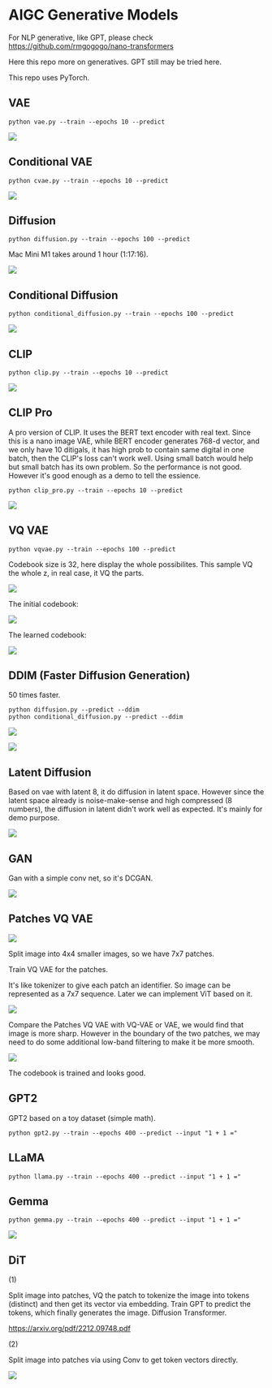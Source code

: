 # AIGC Generative Models

For NLP generative, like GPT, please check https://github.com/rmgogogo/nano-transformers

Here this repo more on generatives. GPT still may be tried here.

This repo uses PyTorch.

## VAE

```
python vae.py --train --epochs 10 --predict
```

![](doc/vae.png)

## Conditional VAE

```
python cvae.py --train --epochs 10 --predict
```

![](doc/cvae.png)

## Diffusion

```
python diffusion.py --train --epochs 100 --predict
```

Mac Mini M1 takes around 1 hour (1:17:16).

![](doc/diffusion.png)


## Conditional Diffusion

```
python conditional_diffusion.py --train --epochs 100 --predict
```

![](doc/conditional_diffusion.png)

## CLIP

```
python clip.py --train --epochs 10 --predict
```

![](doc/clip.png)

## CLIP Pro

A pro version of CLIP. It uses the BERT text encoder with real text.
Since this is a nano image VAE, while BERT encoder generates 768-d vector, and we only have 10 ditigals, it has high prob to contain same digital in one batch, then the CLIP's loss can't work well. Using small batch would help but small batch has its own problem. So the performance is not good.
However it's good enough as a demo to tell the essience.

```
python clip_pro.py --train --epochs 10 --predict
```

![](doc/clip_pro.png)

## VQ VAE

```
python vqvae.py --train --epochs 100 --predict
```

Codebook size is 32, here display the whole possibilites. This sample VQ the whole z, in real case, it VQ the parts.

![](doc/vqvae.png)

The initial codebook:

![](doc/vqvae-init-cb.png)

The learned codebook:

![](doc/vqvae-learned-cb.png)

## DDIM (Faster Diffusion Generation)

50 times faster.

```
python diffusion.py --predict --ddim
python conditional_diffusion.py --predict --ddim
```

![](doc/diffusion_ddim.png)

![](doc/conditional_diffusion_ddim.png)

## Latent Diffusion

Based on vae with latent 8, it do diffusion in latent space.
However since the latent space already is noise-make-sense and high compressed (8 numbers), the diffusion in latent didn't work well as expected.
It's mainly for demo purpose.

![](doc/latent_diffusion.png)

## GAN

Gan with a simple conv net, so it's DCGAN.

![](doc/gan.png)

## Patches VQ VAE

![](doc/patches.png)

Split image into 4x4 smaller images, so we have 7x7 patches.

Train VQ VAE for the patches.

It's like tokenizer to give each patch an identifier. So image can be represented as a 7x7 sequence. Later we can implement ViT based on it.

![](doc/vq_vae_patches.png)

Compare the Patches VQ VAE with VQ-VAE or VAE, we would find that image is more sharp. However in the boundary of the two patches, we may need to do some additional low-band filtering to make it be more smooth.

![](doc/patches-vq-vae-codebook.png)

The codebook is trained and looks good.

## GPT2

GPT2 based on a toy dataset (simple math).

```
python gpt2.py --train --epochs 400 --predict --input "1 + 1 ="
```

## LLaMA

```
python llama.py --train --epochs 400 --predict --input "1 + 1 ="
```

## Gemma

```
python gemma.py --train --epochs 400 --predict --input "1 + 1 ="
```

![](doc/gemma.png)

## DiT

(1)

Split image into patches, VQ the patch to tokenize the image into tokens (distinct) and then get its vector via embedding. Train GPT to predict the tokens, which finally generates the image. Diffusion Transformer.

https://arxiv.org/pdf/2212.09748.pdf

(2)

Split image into patches via using Conv to get token vectors directly.

![](doc/dit.png)